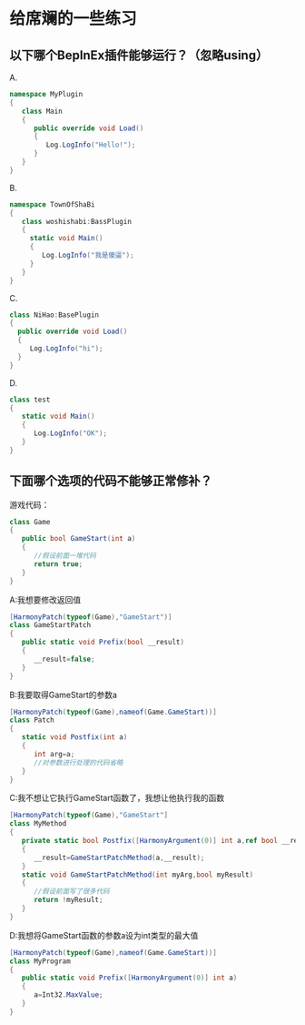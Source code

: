 # 给席斓的一些练习

## 以下哪个BepInEx插件能够运行？（忽略using）
A.
```csharp
namespace MyPlugin
{
   class Main
   {
      public override void Load()
      {
         Log.LogInfo("Hello!");
      }
   }
}
```
B.
```csharp
namespace TownOfShaBi
{
   class woshishabi:BassPlugin
   {
     static void Main()
     {
        Log.LogInfo("我是傻逼");
     }
   }
}
```
C.
```csharp
class NiHao:BasePlugin
{
  public override void Load()
  {
     Log.LogInfo("hi");
  }
}
```
D.
```csharp
class test
{
   static void Main()
   {
      Log.LogInfo("OK");
   }
}
```

## 下面哪个选项的代码不能够正常修补？
游戏代码：
```csharp
class Game
{
   public bool GameStart(int a)
   {
      //假设前面一堆代码
      return true;
   }
}
```

A:我想要修改返回值
```csharp
[HarmonyPatch(typeof(Game),"GameStart")]
class GameStartPatch
{
   public static void Prefix(bool __result)
   {
      __result=false;
   }
}
```

B:我要取得GameStart的参数a
```csharp
[HarmonyPatch(typeof(Game),nameof(Game.GameStart))]
class Patch
{
   static void Postfix(int a)
   {
      int arg=a;
      //对参数进行处理的代码省略
   }
}
```

C:我不想让它执行GameStart函数了，我想让他执行我的函数
```csharp
[HarmonyPatch(typeof(Game),"GameStart"]
class MyMethod
{
   private static bool Postfix([HarmonyArgument(0)] int a,ref bool __result)
   {
      __result=GameStartPatchMethod(a,__result);
   }
   static void GameStartPatchMethod(int myArg,bool myResult)
   {
      //假设前面写了很多代码
      return !myResult;
   }
}
```

D:我想将GameStart函数的参数a设为int类型的最大值
```csharp
[HarmonyPatch(typeof(Game),nameof(Game.GameStart))]
class MyProgram
{
   public static void Prefix([HarmonyArgument(0)] int a)
   {
      a=Int32.MaxValue;
   }
}


